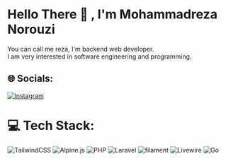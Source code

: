 # Hello There 👋 , I'm Mohammadreza Norouzi 

<div align="left">
    You can call me reza, I'm backend web developer.<br>
     I am very interested in software engineering and programming.
</div>

## 🌐 Socials:
[![Instagram](https://img.shields.io/badge/Instagram-%23E4405F.svg?logo=Instagram&logoColor=white)](https://instagram.com/rezanorouzi02) 

# 💻 Tech Stack:

![TailwindCSS](https://img.shields.io/badge/tailwindcss-%2338B2AC.svg?style=for-the-badge&logo=tailwind-css&logoColor=white)
![Alpine.js](https://img.shields.io/badge/alpinejs-white.svg?style=for-the-badge&logo=alpinedotjs&logoColor=%238BC0D0) 
![PHP](https://img.shields.io/badge/php-%23777BB4.svg?style=for-the-badge&logo=php&logoColor=white) 
![Laravel](https://img.shields.io/badge/laravel-%23FF2D20.svg?style=for-the-badge&logo=laravel&logoColor=white) 
![filament](https://img.shields.io/badge/filament-%23FFFFFF.svg?style=for-the-badge&logo=laravel&logoColor=221E1F) 
![Livewire](https://img.shields.io/badge/livewire-%234e56a6.svg?style=for-the-badge&logo=livewire&logoColor=white)
![Go](https://img.shields.io/badge/go-%2300ADD8.svg?style=for-the-badge&logo=go&logoColor=white) 

